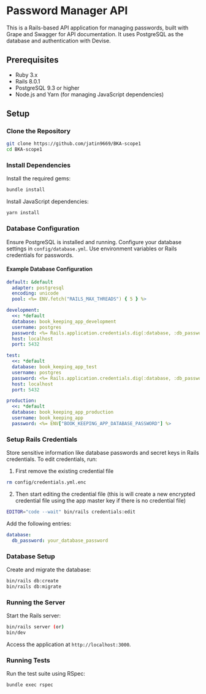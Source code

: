 # Password Manager API

This is a Rails-based API application for managing passwords, built with Grape and Swagger for API documentation. It uses PostgreSQL as the database and authentication with Devise.

## Prerequisites

- Ruby 3.x
- Rails 8.0.1
- PostgreSQL 9.3 or higher
- Node.js and Yarn (for managing JavaScript dependencies)

## Setup

### Clone the Repository

```bash
git clone https://github.com/jatin9669/BKA-scope1
cd BKA-scope1
```

### Install Dependencies

Install the required gems:

```bash
bundle install
```

Install JavaScript dependencies:

```bash
yarn install
```

### Database Configuration

Ensure PostgreSQL is installed and running. Configure your database settings in `config/database.yml`. Use environment variables or Rails credentials for passwords.
#### Example Database Configuration

```yaml
default: &default
  adapter: postgresql
  encoding: unicode
  pool: <%= ENV.fetch("RAILS_MAX_THREADS") { 5 } %>

development:
  <<: *default
  database: book_keeping_app_development
  username: postgres
  password: <%= Rails.application.credentials.dig(:database, :db_password) %>
  host: localhost
  port: 5432

test:
  <<: *default
  database: book_keeping_app_test
  username: postgres
  password: <%= Rails.application.credentials.dig(:database, :db_password %>
  host: localhost
  port: 5432

production:
  <<: *default
  database: book_keeping_app_production
  username: book_keeping_app
  password: <%= ENV["BOOK_KEEPING_APP_DATABASE_PASSWORD"] %>
```

### Setup Rails Credentials

Store sensitive information like database passwords and secret keys in Rails credentials. To edit credentials, run:
1. First remove the existing credential file
```bash
rm config/credentials.yml.enc
```
2. Then start editing the credential file (this is will create a new encrypted credential file using the app master key if there is no credential file)
```bash
EDITOR="code --wait" bin/rails credentials:edit
```

Add the following entries:

```yaml
database:
  db_password: your_database_password
```

### Database Setup

Create and migrate the database:

```bash
bin/rails db:create
bin/rails db:migrate
```

### Running the Server

Start the Rails server:

```bash
bin/rails server (or)
bin/dev
```

Access the application at `http://localhost:3000`.


### Running Tests

Run the test suite using RSpec:

```bash
bundle exec rspec
```

